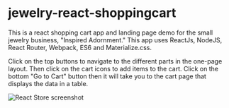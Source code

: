 # jewelry-react-shoppingcart
This is a react shopping cart app and landing page demo for the small jewelry business, "Inspired Adornment." This app uses ReactJs, NodeJS, React Router, Webpack, ES6 and Materialize.css. 

Click on the top buttons to navigate to the different parts in the one-page layout. Then click on the cart icons to add items to the cart. Click on the bottom "Go to Cart" button then it will take you to the cart page that displays the data in a table.

<img src="http://aliciaworks.com/images/react-jewelrystore-screenshot.jpg" alt="React Store screenshot">
